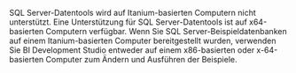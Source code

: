 SQL Server-Datentools wird auf Itanium\-basierten Computern nicht unterstützt. Eine Unterstützung für SQL Server-Datentools ist auf x64\-basierten Computern verfügbar. Wenn Sie SQL Server-Beispieldatenbanken auf einem Itanium\-basierten Computer bereitgestellt wurden, verwenden Sie BI Development Studio entweder auf einem x86\-basierten oder x-64\-basierten Computer zum Ändern und Ausführen der Beispiele.